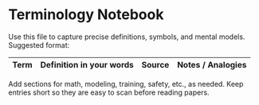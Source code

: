 # Terminology Notebook

Use this file to capture precise definitions, symbols, and mental models. Suggested format:

| Term | Definition in your words | Source | Notes / Analogies |
| --- | --- | --- | --- |

Add sections for math, modeling, training, safety, etc., as needed. Keep entries short so they are easy to scan before reading papers.
